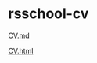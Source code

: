 # rsschool-cv

[CV.md](https://rcole1919.github.io/rsschool-cv/cv)

[CV.html](https://rcole1919.github.io/rsschool-cv/)
